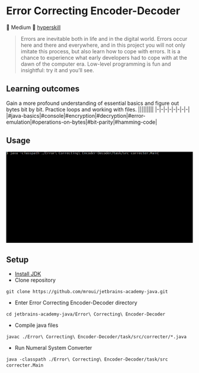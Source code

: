 # Error Correcting Encoder-Decoder
:muscle: Medium :link: [hyperskill](https://hyperskill.org/projects/58)

>Errors are inevitable both in life and in the digital world. Errors occur here and there and everywhere, and in this project you will not only imitate this process, but also learn how to cope with errors. It is a chance to experience what early developers had to cope with at the dawn of the computer era. Low-level programming is fun and insightful: try it and you’ll see.

## Learning outcomes
Gain a more profound understanding of essential basics and figure out bytes bit by bit. Practice loops and working with files.
|||||||||
|-|-|-|-|-|-|-|-|
|#java-basics|#console|#encryption|#decryption|#error-emulation|#operations-on-bytes|#bit-parity|#hamming-code|

## Usage
![Error Correcting Encoder-Decoder demo gif](demo.gif)

## Setup
* [Install JDK](https://www.oracle.com/pl/java/technologies/javase-downloads.html)
* Clone repository
```
git clone https://github.com/mroui/jetbrains-academy-java.git
```
* Enter Error Correcting Encoder-Decoder directory
```
cd jetbrains-academy-java/Error\ Correcting\ Encoder-Decoder
```
* Compile java files
```
javac ./Error\ Correcting\ Encoder-Decoder/task/src/correcter/*.java
```
* Run Numeral System Converter
```
java -classpath ./Error\ Correcting\ Encoder-Decoder/task/src correcter.Main
```
